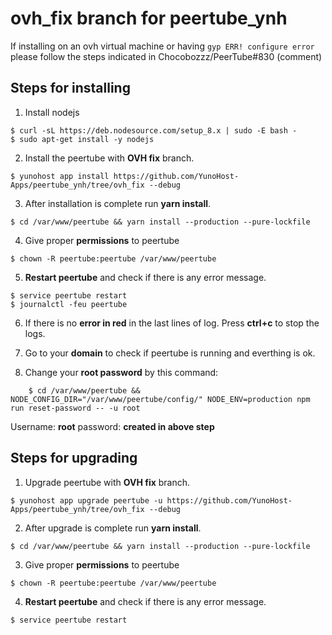 # ovh_fix branch for peertube_ynh

If installing on an ovh virtual machine or having `gyp ERR! configure error` please follow the steps indicated in Chocobozzz/PeerTube#830 (comment)

## Steps for installing


1. Install nodejs

```
$ curl -sL https://deb.nodesource.com/setup_8.x | sudo -E bash -
$ sudo apt-get install -y nodejs
```

2. Install the peertube with **OVH fix** branch.

```
$ yunohost app install https://github.com/YunoHost-Apps/peertube_ynh/tree/ovh_fix --debug
```

3. After installation is complete run **yarn install**.

```
$ cd /var/www/peertube && yarn install --production --pure-lockfile
```

4. Give proper **permissions** to peertube

```
$ chown -R peertube:peertube /var/www/peertube
```

5. **Restart peertube** and check if there is any error message.

```
$ service peertube restart
$ journalctl -feu peertube
```

6. If there is no **error in red** in the last lines of log. Press **ctrl+c** to stop the logs.

7. Go to your **domain** to check if peertube is running and everthing is ok.

8. Change your **root password** by this command:

```
    $ cd /var/www/peertube && NODE_CONFIG_DIR="/var/www/peertube/config/" NODE_ENV=production npm run reset-password -- -u root
```

Username: **root**
password: **created in above step**

## Steps for upgrading

1. Upgrade peertube  with **OVH fix** branch.

```
$ yunohost app upgrade peertube -u https://github.com/YunoHost-Apps/peertube_ynh/tree/ovh_fix --debug
```

2. After upgrade is complete run **yarn install**.

```
$ cd /var/www/peertube && yarn install --production --pure-lockfile
```

3. Give proper **permissions** to peertube

```
$ chown -R peertube:peertube /var/www/peertube
```

4. **Restart peertube** and check if there is any error message.

```
$ service peertube restart
```
